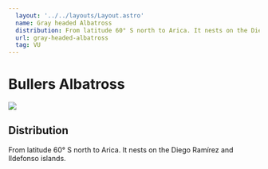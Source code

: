 ```yaml
---
  layout: '../../layouts/Layout.astro'
  name: Gray headed Albatross
  distribution: From latitude 60° S north to Arica. It nests on the Diego Ramírez and Ildefonso islands.
  url: gray-headed-albatross
  tag: VU
---
```


# Bullers Albatross

<img src='/gray-headed-albatross.jpg'>

## Distribution

From latitude 60° S north to Arica. It nests on the Diego Ramírez and Ildefonso islands.
